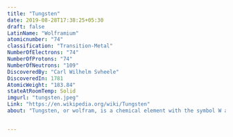 ```yaml
---
title: "Tungsten"
date: 2019-08-28T17:38:25+05:30
draft: false
LatinName: "Wolframium"
atomicnumber: "74"
classification: "Transition-Metal"
NumberOfElectrons: "74"
NumberOfProtons: "74"
NumberOfNeutrons: "109" 
DiscoveredBy: "Carl Wilhelm Svheele" 
DiscoveredIn: 1781
AtomicWeight: "183.84"
stateAtRoomTemp: Solid
imgurl: "tungsten.jpeg"
Link: "https://en.wikipedia.org/wiki/Tungsten"
about: "Tungsten, or wolfram, is a chemical element with the symbol W and atomic number 74. The name tungsten comes from the former Swedish name for the tungstate mineral scheelite, tung sten or 'heavy stone'. Tungsten is a rare metal found naturally on Earth almost exclusively combined with other elements in chemical compounds rather than alone. It was identified as a new element in 1781 and first isolated as a metal in 1783. Its important ores include wolframite and scheelite."


---
```


